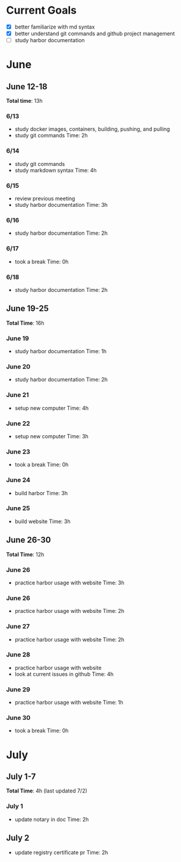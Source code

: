 # Current Goals
- [x] better familiarize with md syntax
- [x] better understand git commands and github project management
- [ ] study harbor documentation

# June
## June 12-18
**Total time**: 13h

### 6/13
- study docker images, containers, building, pushing, and pulling
- study git commands
Time: 2h

### 6/14
- study git commands
- study markdown syntax
Time: 4h

### 6/15
- review previous meeting
- study harbor documentation
Time: 3h

### 6/16
- study harbor documentation
Time: 2h

### 6/17
- took a break
Time: 0h

### 6/18
- study harbor documentation
Time: 2h

## June 19-25
**Total Time**: 16h

### June 19
- study harbor documentation
Time: 1h

### June 20
- study harbor documentation
Time: 2h

### June 21
- setup new computer
Time: 4h

### June 22
- setup new computer
Time: 3h

### June 23
- took a break
Time: 0h

### June 24
- build harbor
Time: 3h

### June 25
- build website
Time: 3h

## June 26-30
**Total Time**: 12h

### June 26
- practice harbor usage with website
Time: 3h

### June 26
- practice harbor usage with website
Time: 2h

### June 27
- practice harbor usage with website
Time: 2h

### June 28
- practice harbor usage with website
- look at current issues in github
Time: 4h

### June 29
- practice harbor usage with website
Time: 1h

### June 30
- took a break
Time: 0h

# July
## July 1-7
**Total Time**: 4h (last updated 7/2)

### July 1
- update notary in doc
Time: 2h

## July 2
- update registry certificate pr
Time: 2h